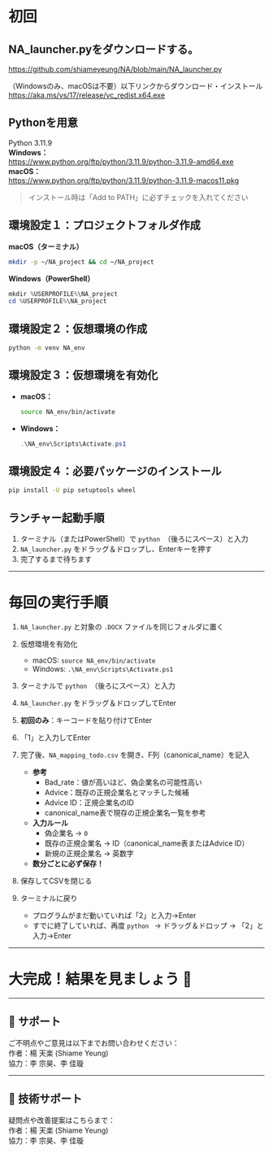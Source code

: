 # 初回
## NA_launcher.pyをダウンロードする。
https://github.com/shiameyeung/NA/blob/main/NA_launcher.py

（Windowsのみ、macOSは不要）以下リンクからダウンロード・インストール  
https://aka.ms/vs/17/release/vc_redist.x64.exe

## Pythonを用意  
Python 3.11.9  
**Windows：**  
https://www.python.org/ftp/python/3.11.9/python-3.11.9-amd64.exe  
**macOS：**  
https://www.python.org/ftp/python/3.11.9/python-3.11.9-macos11.pkg

> インストール時は「Add to PATH」に必ずチェックを入れてください

## 環境設定１：プロジェクトフォルダ作成

**macOS（ターミナル）**  
```bash
mkdir -p ~/NA_project && cd ~/NA_project
```
**Windows（PowerShell）**  
```powershell
mkdir %USERPROFILE%\NA_project
cd %USERPROFILE%\NA_project
```

## 環境設定２：仮想環境の作成
```bash
python -m venv NA_env
```

## 環境設定３：仮想環境を有効化

- **macOS：**
  ```bash
  source NA_env/bin/activate
  ```
- **Windows：**
  ```powershell
  .\NA_env\Scripts\Activate.ps1
  ```

## 環境設定４：必要パッケージのインストール
```bash
pip install -U pip setuptools wheel
```

## ランチャー起動手順
1. ターミナル（またはPowerShell）で `python `（後ろにスペース）と入力  
2. `NA_launcher.py` をドラッグ＆ドロップし、Enterキーを押す  
3. 完了するまで待ちます

---

# 毎回の実行手順

1. `NA_launcher.py` と対象の `.DOCX` ファイルを同じフォルダに置く  
2. 仮想環境を有効化  
   - macOS: `source NA_env/bin/activate`  
   - Windows: `.\NA_env\Scripts\Activate.ps1`  
3. ターミナルで `python `（後ろにスペース）と入力  
4. `NA_launcher.py` をドラッグ＆ドロップしてEnter  
5. **初回のみ**：キーコードを貼り付けてEnter  
6. 「1」と入力してEnter  
7. 完了後、`NA_mapping_todo.csv` を開き、F列（canonical_name）を記入  
   - **参考**  
     - Bad_rate：値が高いほど、偽企業名の可能性高い  
     - Advice：既存の正規企業名とマッチした候補  
     - Advice ID：正規企業名のID
     - canonical_name表で現存の正規企業名一覧を参考
   - **入力ルール**  
     - 偽企業名 → `0`  
     - 既存の正規企業名 → ID（canonical_name表またはAdvice ID）  
     - 新規の正規企業名 → 英数字  
   - **数分ごとに必ず保存！**

8. 保存してCSVを閉じる  
9. ターミナルに戻り  
   - プログラムがまだ動いていれば「2」と入力→Enter  
   - すでに終了していれば、再度 `python ` → ドラッグ＆ドロップ → 「2」と入力→Enter

---

# 大完成！結果を見ましょう 🎉

---

## 📧 サポート

ご不明点やご意見は以下までお問い合わせください：  
作者：楊 天楽 (Shiame Yeung)  
協力：李 宗昊、李 佳璇

---

## 📧 技術サポート

疑問点や改善提案はこちらまで：  
作者：楊 天楽 (Shiame Yeung)  
協力：李 宗昊、李 佳璇
